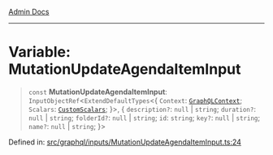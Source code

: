 [Admin Docs](/)

***

# Variable: MutationUpdateAgendaItemInput

> `const` **MutationUpdateAgendaItemInput**: `InputObjectRef`\<`ExtendDefaultTypes`\<\{ `Context`: [`GraphQLContext`](../../../context/type-aliases/GraphQLContext.md); `Scalars`: [`CustomScalars`](../../../scalars/type-aliases/CustomScalars.md); \}\>, \{ `description?`: `null` \| `string`; `duration?`: `null` \| `string`; `folderId?`: `null` \| `string`; `id`: `string`; `key?`: `null` \| `string`; `name?`: `null` \| `string`; \}\>

Defined in: [src/graphql/inputs/MutationUpdateAgendaItemInput.ts:24](https://github.com/Sourya07/talawa-api/blob/583d62db9438de398bb9012a4a2617e2cb268b08/src/graphql/inputs/MutationUpdateAgendaItemInput.ts#L24)

